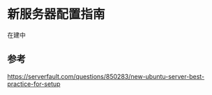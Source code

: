 # 新服务器配置指南

在建中

## 参考
<https://serverfault.com/questions/850283/new-ubuntu-server-best-practice-for-setup>
